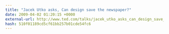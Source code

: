 ```yaml
---
title: "Jacek Utko asks, Can design save the newspaper?"
date: 2009-04-02 01:20:15 +0000
external-url: http://www.ted.com/talks/jacek_utko_asks_can_design_save_the_newspaper
hash: 510f01189cd5cf61bb257b01cde54fc6
---
```



